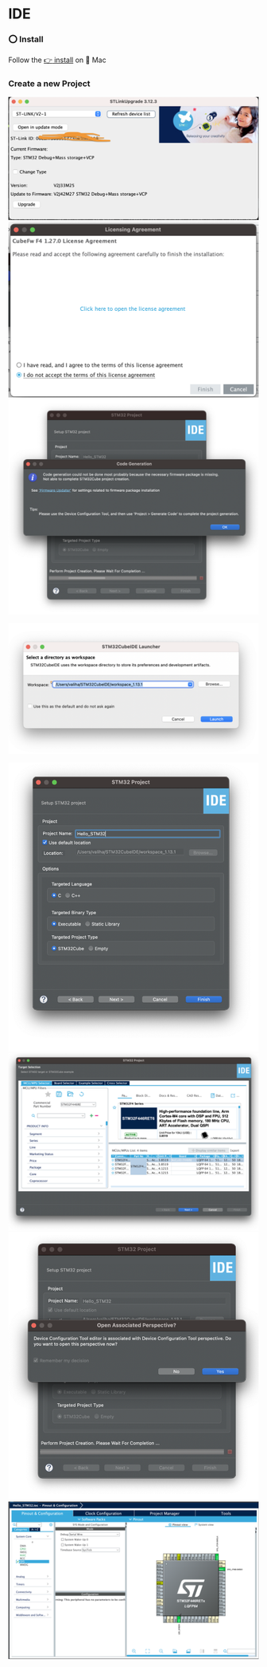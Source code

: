 # IDE

### :o: Install

Follow the [:point_right: install](install) on :apple: Mac 

### Create a new Project

<img src=images/STLinkUpgrade_01.png width='' height='' > </img>
<img src=images/STLinkUpgrade_03.png width='' height='' > </img>
<img src=images/STLinkUpgrade_02.png width='' height='' > </img>

<img src=images/STM32CubeIDE-workspace.png	 width='' height='' > </img>

<img src=images/STM32Project_00.png width='' height='' > </img>
<img src=images/STM32Project_01.png width='' height='' > </img>
<img src=images/STM32Project_02.png width='' height='' > </img>
<img src=images/STM32Project_03.png width='' height='' > </img>
